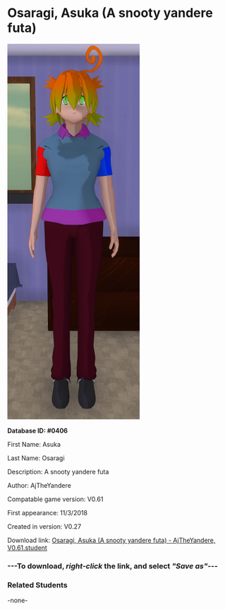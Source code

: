 # Osaragi, Asuka (A snooty yandere futa)

<img src="../../Files/Images/Osaragi, Asuka (A snooty yandere futa).png" title="Osaragi, Asuka (A snooty yandere futa) - AjTheYandere, V0.61">

**Database ID: #0406**

First Name: Asuka

Last Name: Osaragi

Description: A snooty yandere futa

Author: AjTheYandere

Compatable game version: V0.61

First appearance: 11/3/2018

Created in version: V0.27

Download link: <a href="https://raw.githubusercontent.com/Arbiter1223/Daigaku-Gurashi-Custom-Students/master/Files/Student%20Files/Osaragi%2C%20Asuka%20(A%20snooty%20yandere%20futa)%20-%20AjTheYandere%2C%20V0.61.student">Osaragi, Asuka (A snooty yandere futa) - AjTheYandere, V0.61.student</a>

### ---**To download, _right-click_ the link, and select _"Save as"_**---

### Related Students

-none-
